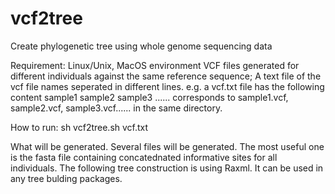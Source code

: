 # vcf2tree
Create phylogenetic tree using whole genome sequencing data

Requirement:
Linux/Unix, MacOS environment
VCF files generated for different individuals against the same reference sequence;
A text file of the vcf file names seperated in different lines.
e.g. a vcf.txt file has the following content
     sample1
     sample2
     sample3
     ......
corresponds to sample1.vcf, sample2.vcf, sample3.vcf...... in the same directory.

How to run:
sh vcf2tree.sh vcf.txt

What will be generated.
Several files will be generated. The most useful one is the fasta file containing concatednated informative sites for all individuals. The following tree construction is using Raxml. It can be used in any tree bulding packages.
